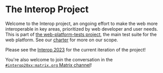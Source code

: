 # The Interop Project

Welcome to the Interop project, an ongoing effort to make the web more interoperable in key areas, prioritized by web developer and user needs. This is part of [the web-platform-tests project](https://github.com/web-platform-tests/wpt), the main test suite for the web platform. See our [charter](./charter.md) for more on our scope.

Please see the [Interop 2023](./2023/README.md) for the current iteration of the project!

You're also welcome to join the conversation in the [`#interop20xx:matrix.org` Matrix channel](https://app.element.io/#/room/#interop20xx:matrix.org)!
